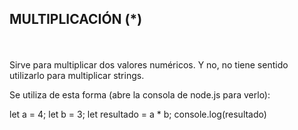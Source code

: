 <h2>MULTIPLICACIÓN (*)</h2>
<br>
<br>
Sirve para multiplicar dos valores numéricos. Y no, no tiene sentido utilizarlo para multiplicar strings.

Se utiliza de esta forma (abre la consola de node.js para verlo):

let a = 4;
let b = 3;
let resultado = a * b;
console.log(resultado)